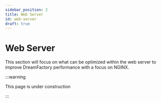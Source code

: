 ```yaml
---
sidebar_position: 2
title: Web Server
id: web-server
draft: true
---
```


# Web Server

This section will focus on what can be optimized within the web server to improve DreamFactory performance with a focus on NGINX.

:::warning

This page is under construction

:::